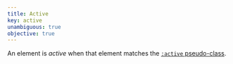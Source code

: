 ```yaml
---
title: Active
key: active
unambiguous: true
objective: true
---
```


An element is _active_ when that element matches the [`:active` pseudo-class](https://drafts.csswg.org/selectors-4/#active-pseudo).
